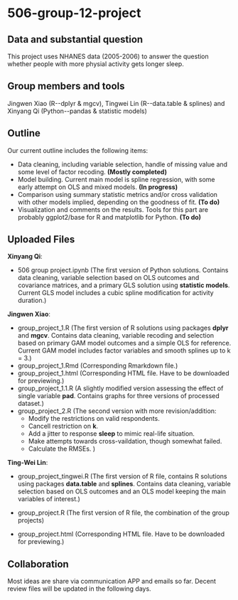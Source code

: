 # 506-group-12-project

## Data and substantial question
  This project uses NHANES data (2005-2006) to answer the question whether people with more physial activity gets longer sleep. 
  
## Group members and tools 
  Jingwen Xiao (R--dplyr & mgcv), Tingwei Lin (R--data.table & splines) and Xinyang Qi (Python--pandas & statistic models)

## Outline
Our current outline includes the following items:
  - Data cleaning, including variable selection, handle of missing value and some level of factor recoding. **(Mostly completed)**
  - Model building. Current main model is spline regression, with some early attempt on OLS and mixed models. **(In progress)**
  - Comparison using summary statistic metrics and/or cross validation with other models implied, depending on the goodness of fit. **(To do)**
  - Visualization and comments on the results. Tools for this part are probably ggplot2/base for R and matplotlib for Python. **(To do)**

## Uploaded Files 
 
 **Xinyang Qi**:
 - 506 group project.ipynb (The first version of Python solutions. Contains data cleaning, variable selection based on OLS outcomes and covariance matrices, and a primary GLS solution using **statistic models**. Current GLS model includes a cubic spline modification for activity duration.)
  
 **Jingwen Xiao**:
 - group_project_1.R (The first version of R solutions using packages **dplyr** and **mgcv**. Contains data cleaning, variable recoding and selection based on primary GAM model outcomes and a simple OLS for reference. Current GAM model includes factor variables and smooth splines up to k = 3.)
 - group_project_1.Rmd (Corresponding Rmarkdown file.)
 - group_project_1.html (Corresponding HTML file. Have to be downloaded for previewing.)
 - group_project_1.1.R (A slightly modified version assessing the effect of single variable **pad**. Contains graphs for three versions of processed dataset.)
 - group_project_2.R (The second version with more revision/addition:
   - Modify the restrictions on valid respondents.
   - Cancell restriction on **k**.
   - Add a jitter to response **sleep** to mimic real-life situation.
   - Make attempts towards cross-vaildation, though somewhat failed.
   - Calculate the RMSEs. )
 
 **Ting-Wei Lin**:
  - group_project_tingwei.R (The first version of R file, contains R solutions using packages **data.table** and **splines**. Contains data cleaning, variable selection based on OLS outcomes and an OLS model keeping the main variables of interest.)
  
 - group_project.R (The first version of R file, the combination of the group projects)
 - group_project.html (Corresponding HTML file. Have to be downloaded for previewing.)

## Collaboration

Most ideas are share via communication APP and emails so far. Decent review files will be updated in the following days.
